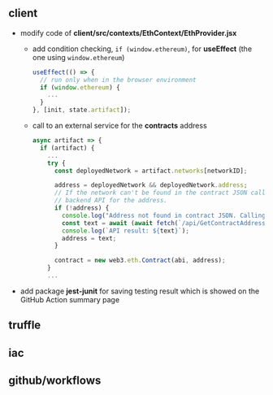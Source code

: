## client

- modify code of **client/src/contexts/EthContext/EthProvider.jsx**

  - add condition checking, `if (window.ethereum)`, for **useEffect** (the one using `window.ethereum`)

    ```javascript
    useEffect(() => {
      // run only when in the browser environment
      if (window.ethereum) {
        ...
      }
    }, [init, state.artifact]);

  - call to an external service for the **contracts** address

    ```javascript
    async artifact => {
      if (artifact) {
        ...
        try {
          const deployedNetwork = artifact.networks[networkID];
    
          address = deployedNetwork && deployedNetwork.address;
          // If the network can't be found in the contract JSON call the
          // backend API for the address.
          if (!address) {
            console.log("Address not found in contract JSON. Calling backup api");
            const text = await (await fetch(`/api/GetContractAddress/?networkId=${networkID}`)).text();
            console.log(`API result: ${text}`);
            address = text;
          }
    
          contract = new web3.eth.Contract(abi, address);
        } 
        ...
    ```

    

- add package **jest-junit** for saving testing result which is showed on the GitHub Action summary page

## truffle

## iac

## github/workflows